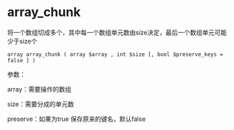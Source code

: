 # array\_chunk

将一个数组切成多个，其中每一个数组单元数由size决定，最后一个数组单元可能少于size个

```
array array_chunk ( array $array , int $size [, bool $preserve_keys = false ] )
```

参数：

array：需要操作的数组

size：需要分成的单元数

preserve：如果为true 保存原来的键名，默认false 

